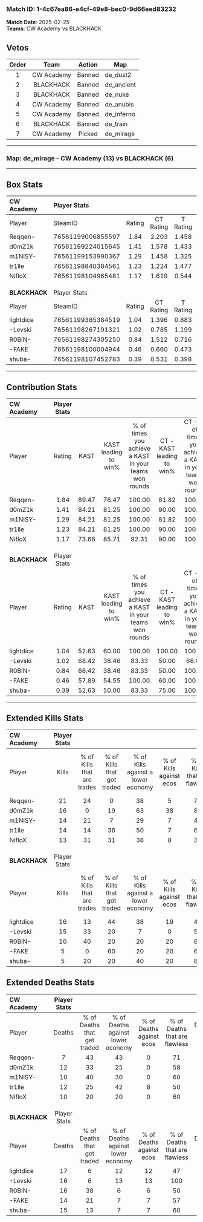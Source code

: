 ### Match ID: 1-4c67ea86-e4cf-49e8-bec0-9d66eed83232  
**Match Date**: 2025-02-25  
**Teams**: CW Academy vs BLACKHACK  

## Vetos  

| Order | Team | Action | Map |
| :---: | :--: | :----: | --- |
| 1 | CW Academy | Banned | de_dust2 |
| 2 | BLACKHACK | Banned | de_ancient |
| 3 | BLACKHACK | Banned | de_nuke |
| 4 | CW Academy | Banned | de_anubis |
| 5 | CW Academy | Banned | de_inferno |
| 6 | BLACKHACK | Banned | de_train |
| 7 | CW Academy | Picked | de_mirage |

---  

### **Map**: de_mirage - CW Academy (13) vs BLACKHACK (6)  
---  

## Box Stats  

| **CW Academy** | Player Stats      |        |           |          |       |       |       |         |        |      |     |
| :- | :- | :-: | :-: | :-: | :-: | :-: | :-: | :-: | :-: | :-: | :-: |
| Player         | SteamID           | Rating | CT Rating | T Rating | KAST  |  ADR  | Kills | Assists | Deaths | K/D  | HS% |
| Reqqen-        | 76561199006855597 |  1.84  |   2.203   |  1.458   | 89.47 | 104.5 |  21   |    7    |   7    | 3.00 | 61  |
| d0mZ1k         | 76561199224015645 |  1.41  |   1.578   |  1.433   | 84.21 | 102.3 |  16   |    3    |   12   | 1.33 | 68  |
| m1NISY-        | 76561199153990367 |  1.29  |   1.458   |  1.325   | 84.21 | 72.9  |  14   |    4    |   10   | 1.40 | 71  |
| tr1lle         | 76561198840384561 |  1.23  |   1.224   |  1.477   | 84.21 | 72.9  |  14   |    3    |   12   | 1.17 | 21  |
| NifloX         | 76561198104965481 |  1.17  |   1.619   |  0.544   | 73.68 | 73.7  |  13   |    4    |   10   | 1.30 | 61  |
|                |                   |        |           |          |       |       |       |         |        |      |     |
|                |                   |        |           |          |       |       |       |         |        |      |     |
|                |                   |        |           |          |       |       |       |         |        |      |     |
| **BLACKHACK**  | Player Stats      |        |           |          |       |       |       |         |        |      |     |
| Player         | SteamID           | Rating | CT Rating | T Rating | KAST  |  ADR  | Kills | Assists | Deaths | K/D  | HS% |
| lightdice      | 76561199385384519 |  1.04  |   1.396   |  0.883   | 52.63 | 101.6 |  16   |    4    |   17   | 0.94 | 50  |
| -Levski        | 76561198267191321 |  1.02  |   0.785   |  1.199   | 68.42 | 68.2  |  15   |    1    |   16   | 0.94 | 53  |
| R0BIN-         | 76561198274305250 |  0.84  |   1.512   |  0.716   | 68.42 | 80.5  |  10   |    3    |   16   | 0.63 | 60  |
| -FAKE          | 76561198100004944 |  0.46  |   0.660   |  0.473   | 57.89 | 38.5  |   5   |    3    |   14   | 0.36 | 40  |
| shuba-         | 76561198107452783 |  0.39  |   0.531   |  0.398   | 52.63 | 38.4  |   5   |    3    |   15   | 0.33 | 20  |
---  

## Contribution Stats  

| **CW Academy** | Player Stats |       |                      |                                                        |                           |                                                             |                          |                                                            |
| :- | :-: | :-: | :-: | :-: | :-: | :-: | :-: | :-: |
| Player         |    Rating    | KAST  | KAST leading to win% | % of times you achieve a KAST in your teams won rounds | CT - KAST leading to win% | CT - % of times you achieve a KAST in your teams won rounds | T - KAST leading to win% | T - % of times you achieve a KAST in your teams won rounds |
| Reqqen-        |     1.84     | 89.47 |        76.47         |                         100.00                         |           81.82           |                           100.00                            |          66.67           |                           100.00                           |
| d0mZ1k         |     1.41     | 84.21 |        81.25         |                         100.00                         |           90.00           |                           100.00                            |          66.67           |                           100.00                           |
| m1NISY-        |     1.29     | 84.21 |        81.25         |                         100.00                         |           81.82           |                           100.00                            |          80.00           |                           100.00                           |
| tr1lle         |     1.23     | 84.21 |        81.25         |                         100.00                         |           90.00           |                           100.00                            |          66.67           |                           100.00                           |
| NifloX         |     1.17     | 73.68 |        85.71         |                         92.31                          |           90.00           |                           100.00                            |          75.00           |                           75.00                            |
|                |              |       |                      |                                                        |                           |                                                             |                          |                                                            |
|                |              |       |                      |                                                        |                           |                                                             |                          |                                                            |
|                |              |       |                      |                                                        |                           |                                                             |                          |                                                            |
| **BLACKHACK**  | Player Stats |       |                      |                                                        |                           |                                                             |                          |                                                            |
| Player         |    Rating    | KAST  | KAST leading to win% | % of times you achieve a KAST in your teams won rounds | CT - KAST leading to win% | CT - % of times you achieve a KAST in your teams won rounds | T - KAST leading to win% | T - % of times you achieve a KAST in your teams won rounds |
| lightdice      |     1.04     | 52.63 |        60.00         |                         100.00                         |          100.00           |                           100.00                            |          42.86           |                           100.00                           |
| -Levski        |     1.02     | 68.42 |        38.46         |                         83.33                          |           50.00           |                            66.67                            |          33.33           |                           100.00                           |
| R0BIN-         |     0.84     | 68.42 |        38.46         |                         83.33                          |           50.00           |                           100.00                            |          28.57           |                           66.67                            |
| -FAKE          |     0.46     | 57.89 |        54.55         |                         100.00                         |           60.00           |                           100.00                            |          50.00           |                           100.00                           |
| shuba-         |     0.39     | 52.63 |        50.00         |                         83.33                          |           75.00           |                           100.00                            |          33.33           |                           66.67                            |
---  

## Extended Kills Stats  

| **CW Academy** | Player Stats |                            |                            |                                    |                         |                              |                                 |                                       |                    |           |
| :- | :-: | :-: | :-: | :-: | :-: | :-: | :-: | :-: | :-: | :-: |
| Player         |    Kills     | % of Kills that are trades | % of Kills that got traded | % of Kills against a lower economy | % of Kills against ecos | % of Kills that are flawless | % of Kills that are close duels | % of Kills that are assisted by flash | Pistol Round Kills | AWP Kills |
| Reqqen-        |      21      |             24             |             0              |                 38                 |            5            |              71              |                5                |                   5                   |         5          |     0     |
| d0mZ1k         |      16      |             0              |             19             |                 63                 |           38            |              88              |                0                |                   6                   |         2          |     0     |
| m1NISY-        |      14      |             21             |             7              |                 29                 |            7            |              43              |               14                |                   7                   |         1          |     0     |
| tr1lle         |      14      |             14             |             36             |                 50                 |            7            |              64              |               14                |                  14                   |         0          |    13     |
| NifloX         |      13      |             31             |             31             |                 38                 |            8            |              38              |                0                |                   0                   |         1          |     0     |
|                |              |                            |                            |                                    |                         |                              |                                 |                                       |                    |           |
|                |              |                            |                            |                                    |                         |                              |                                 |                                       |                    |           |
|                |              |                            |                            |                                    |                         |                              |                                 |                                       |                    |           |
| **BLACKHACK**  | Player Stats |                            |                            |                                    |                         |                              |                                 |                                       |                    |           |
| Player         |    Kills     | % of Kills that are trades | % of Kills that got traded | % of Kills against a lower economy | % of Kills against ecos | % of Kills that are flawless | % of Kills that are close duels | % of Kills that are assisted by flash | Pistol Round Kills | AWP Kills |
| lightdice      |      16      |             13             |             44             |                 38                 |           19            |              44              |                6                |                   6                   |         1          |     0     |
| -Levski        |      15      |             33             |             20             |                 7                  |            0            |              53              |                0                |                   0                   |         1          |     5     |
| R0BIN-         |      10      |             40             |             20             |                 20                 |           20            |              80              |                0                |                   0                   |         2          |     0     |
| -FAKE          |      5       |             0              |             60             |                 20                 |           20            |              60              |               20                |                   0                   |         3          |     0     |
| shuba-         |      5       |             20             |             20             |                 40                 |           20            |              80              |                0                |                   0                   |         0          |     0     |
## Extended Deaths Stats  

| **CW Academy** | Player Stats |                             |                                   |                          |                               |                            |                           |               |
| :- | :-: | :-: | :-: | :-: | :-: | :-: | :-: | :-: |
| Player         |    Deaths    | % of Deaths that get traded | % of Deaths against lower economy | % of Deaths against ecos | % of Deaths that are flawless | % of Deaths that are close | % of Deaths while blinded | Deaths to AWP |
| Reqqen-        |      7       |             43              |                43                 |            0             |              71               |             14             |             0             |       0       |
| d0mZ1k         |      12      |             33              |                25                 |            0             |              58               |             0              |             0             |       3       |
| m1NISY-        |      10      |             40              |                30                 |            0             |              60               |             0              |             0             |       1       |
| tr1lle         |      12      |             25              |                42                 |            8             |              50               |             0              |             8             |       0       |
| NifloX         |      10      |             20              |                20                 |            0             |              60               |             10             |             0             |       1       |
|                |              |                             |                                   |                          |                               |                            |                           |               |
|                |              |                             |                                   |                          |                               |                            |                           |               |
|                |              |                             |                                   |                          |                               |                            |                           |               |
| **BLACKHACK**  | Player Stats |                             |                                   |                          |                               |                            |                           |               |
| Player         |    Deaths    | % of Deaths that get traded | % of Deaths against lower economy | % of Deaths against ecos | % of Deaths that are flawless | % of Deaths that are close | % of Deaths while blinded | Deaths to AWP |
| lightdice      |      17      |              6              |                12                 |            12            |              47               |             6              |             0             |       2       |
| -Levski        |      16      |              6              |                13                 |            13            |              100              |             0              |             6             |       1       |
| R0BIN-         |      16      |             38              |                 6                 |            6             |              50               |             19             |            13             |       5       |
| -FAKE          |      14      |             21              |                 7                 |            7             |              57               |             0              |             7             |       2       |
| shuba-         |      15      |             13              |                 7                 |            7             |              60               |             7              |             7             |       3       |
